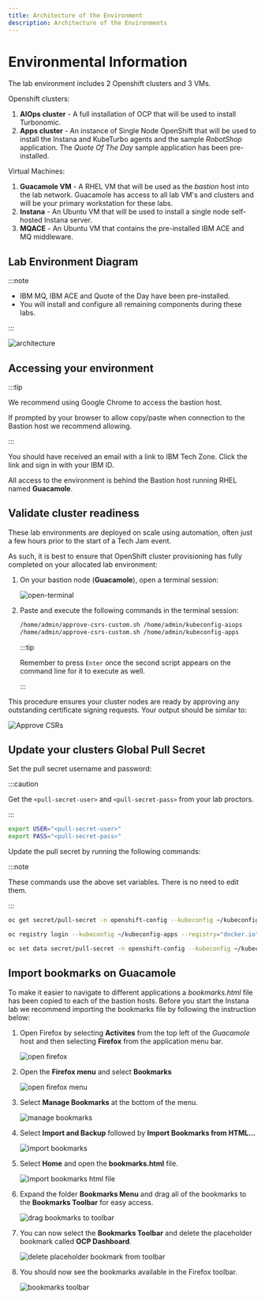 ```yaml
---
title: Architecture of the Environment
description: Architecture of the Environments
---
```


# Environmental Information

The lab environment includes 2 Openshift clusters and 3 VMs.

Openshift clusters:

1. **AIOps cluster** - A full installation of OCP that will be used to install
   Turbonomic.
2. **Apps cluster** - An instance of Single Node OpenShift that will be used to
   install the Instana and KubeTurbo agents and the sample _RobotShop_
   application. The _Quote Of The Day_ sample application has been
   pre-installed.

Virtual Machines:

1. **Guacamole VM** - A RHEL VM that will be used as the _bastion_ host into the
   lab network. Guacamole has access to all lab VM's and clusters and will be
   your primary workstation for these labs.
2. **Instana** - An Ubuntu VM that will be used to install a single node
   self-hosted Instana server.
3. **MQACE** - An Ubuntu VM that contains the pre-installed IBM ACE and MQ
   middleware.

## Lab Environment Diagram

:::note

- IBM MQ, IBM ACE and Quote of the Day have been pre-installed.
- You will install and configure all remaining components during these labs.

:::

![architecture](images/architecture-instana-turbo.png)

## Accessing your environment

:::tip

We recommend using Google Chrome to access the bastion host.

If prompted by your browser to allow copy/paste when connection to the Bastion
host we recommend allowing.

:::

You should have received an email with a link to IBM Tech Zone. Click the link
and sign in with your IBM ID.

All access to the environment is behind the Bastion host running RHEL named
**Guacamole**.

## Validate cluster readiness

These lab environments are deployed on scale using automation, often just a few
hours prior to the start of a Tech Jam event.

As such, it is best to ensure that OpenShift cluster provisioning has fully
completed on your allocated lab environment:

1. On your bastion node (**Guacamole**), open a terminal session:

   ![open-terminal](images/open-terminal.png)

1. Paste and execute the following commands in the terminal session:

   ```sh
   /home/admin/approve-csrs-custom.sh /home/admin/kubeconfig-aiops
   /home/admin/approve-csrs-custom.sh /home/admin/kubeconfig-apps
   ```

   :::tip

   Remember to press `Enter` once the second script appears on the command line
   for it to execute as well.

   :::

This procedure ensures your cluster nodes are ready by approving any outstanding
certificate signing requests. Your output should be similar to:

![Approve CSRs](images/approve-csrs.png)

## Update your clusters Global Pull Secret

Set the pull secret username and password:

:::caution

Get the `<pull-secret-user>` and `<pull-secret-pass>` from your lab proctors.

:::

```sh
export USER="<pull-secret-user>"
export PASS="<pull-secret-pass>"
```

Update the pull secret by running the following commands:

:::note

These commands use the above set variables. There is no need to edit them.

:::

```sh
oc get secret/pull-secret -n openshift-config --kubeconfig ~/kubeconfig-apps --template='{{index .data ".dockerconfigjson" | base64decode}}' > pullSecret

oc registry login --kubeconfig ~/kubeconfig-apps --registry="docker.io" --auth-basic="${USER}:${PASS}" --to=pullSecret

oc set data secret/pull-secret -n openshift-config --kubeconfig ~/kubeconfig-apps --from-file=.dockerconfigjson=pullSecret
```

## Import bookmarks on Guacamole

To make it easier to navigate to different applications a _bookmarks.html_ file
has been copied to each of the bastion hosts. Before you start the Instana lab
we recommend importing the bookmarks file by following the instruction below:

1. Open Firefox by selecting **Activites** from the top left of the _Guacamole_
   host and then selecting **Firefox** from the application menu bar.

   ![open firefox](images/open-firefox.png)

1. Open the **Firefox menu** and select **Bookmarks**

   ![open firefox menu](images/firefox-bookmarks-2.png)

1. Select **Manage Bookmarks** at the bottom of the menu.

   ![manage bookmarks](images/firefox-bookmarks-3.png)

1. Select **Import and Backup** followed by **Import Bookmarks from HTML...**

   ![import bookmarks](images/firefox-bookmarks-4.png)

1. Select **Home** and open the **bookmarks.html** file.

   ![import bookmarks html file](images/firefox-bookmarks-5.png)

1. Expand the folder **Bookmarks Menu** and drag all of the bookmarks to the
   **Bookmarks Toolbar** for easy access.

   ![drag bookmarks to toolbar](images/firefox-bookmarks-6.png)

1. You can now select the **Bookmarks Toolbar** and delete the placeholder
   bookmark called **OCP Dashboard**.

   ![delete placeholder bookmark from toolbar](images/firefox-bookmarks-7.png)

1. You should now see the bookmarks available in the Firefox toolbar.

   ![bookmarks toolbar](images/firefox-bookmarks-8.png)

<!--
- [Linux and Mac Users](#linux-and-mac-users)
- [Windows Users](#windows-users)

## Linux and Mac Users

### Connect to a Server with a Private Key

1. Search for the `Terminal` app and open

2. Update your _id_rsa_ file permissions to avoid SSH permission errors

```sh
chmod 600 <path-to-key-file>/id_rsa
```

3. Access your control node using your provided SSH key:

```sh
ssh -i <path-to-your-key> <user>@<control node IP address>
```

## Windows Users

- For Windows 10 or higher, it's recommended to use
  [Windows PowerShell](#1-windows-powershell)
- For Windows users who are on lower than Windows 10, you can use
  [PuTTY](#2-putty)

### 1. Windows PowerShell

1. To open PowerShell, press `Windows+X`, and then click `Windows PowerShell`.

![Windows Start Menu](images/windowspowershell-1.png)

2. Access your control node using your provided SSH key:

```
ssh -i <path-to-your-key> <user>@<control node IP address>
```

Example:

![PowerShell SSH](images/windowspowershell-2.png)

### 2. PuTTY

Use SSH Keys with PuTTY on Windows

Requirements:

- Install PuTTY and PuTTYgen from the
  [PuTTY Download Page](https://www.chiark.greenend.org.uk/~sgtatham/putty/latest.html)
- Remote server accessible over OpenSSH

#### Use Existing Public And Private Keys

1. If you have an existing OpenSSH public and private key, copy the `id_rsa` key
   to your Windows desktop.

2. Launch `PuTTYgen` from the Windows Programs list

3. Click `Conversions` from the PuTTY Key Generator menu and select `Import key`

![PuTTY Key Gen](images/puttygen-1.png)

4. Navigate to the OpenSSH private key and click `Open`.

5. Under `Actions` -> `Save the generated key`, select `Save private key`. You
   can enter **optional** passphrase to protect the private key.

![PuTTY Key Gen](images/puttygen-2.png)

6. Save the private key to the desktop as `id_rsa.ppk`.

If the public key is already appended to the `authorized_keys` file on the
remote SSH server, then proceed to
[Connect to Server with Private Key](#connect-to-server-with-private-key).

#### Connect to Server with Private Key

1. Close the PuTTYgen tool and open `PuTTY`

2. Enter the remote server `Host Name (or IP address)` under `Session`.

![PuTTY connect to server](images/putty-1.png)

3. Navigate to `Connection -> SSH -> Auth`. Click `Browse...` under
   `Authentication parameters` -> `Private key file for authentication`

![PuTTY private key setting](images/putty-2.png)

4. Locate the `id_rsa.ppk` private key and click `Open`.

![PuTTY private key setting auth](images/putty-3.png)

5. Finally, click `Open` again to log into the remote server with key pair
   authentication. -->

